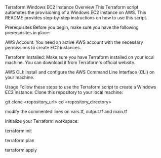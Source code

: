 Terraform Windows EC2 Instance
Overview
This Terraform script automates the provisioning of a Windows EC2 instance on AWS. This README provides step-by-step instructions on how to use this script.

Prerequisites
Before you begin, make sure you have the following prerequisites in place:

AWS Account: You need an active AWS account with the necessary permissions to create EC2 instances.

Terraform Installed: Make sure you have Terraform installed on your local machine. You can download it from Terraform's official website.

AWS CLI: Install and configure the AWS Command Line Interface (CLI) on your machine.


Usage
Follow these steps to use the Terraform script to create a Windows EC2 instance:
Clone this repository to your local machine:

git clone <repository_url>
cd <repository_directory>

modify the commented lines on vars.tf, output.tf and main.tf

Initialize your Terraform workspace:

terraform init

terraform plan

terraform apply


